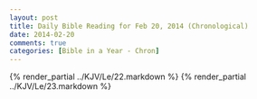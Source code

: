 ```yaml
---
layout: post
title: Daily Bible Reading for Feb 20, 2014 (Chronological)
date: 2014-02-20
comments: true
categories: [Bible in a Year - Chron]
---
```

{% render_partial ../KJV/Le/22.markdown %}
{% render_partial ../KJV/Le/23.markdown %}
